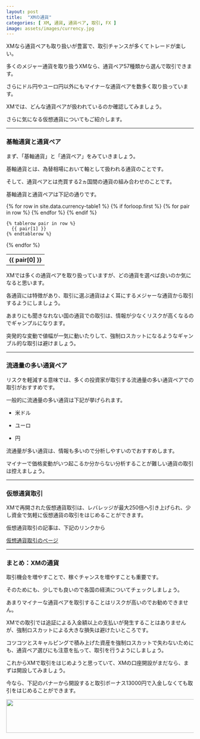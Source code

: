 ```yaml
---
layout: post
title:  "XMの通貨"
categories: [ XM, 通貨, 通貨ペア, 取引, FX ]
image: assets/images/currency.jpg
---
```


XMなら通貨ペアも取り扱いが豊富で、取引チャンスが多くてトレードが楽しい。

多くのメジャー通貨を取り扱うXMなら、通貨ペア57種類から選んで取引できます。

さらにドル円やユーロ円以外にもマイナーな通貨ペアを数多く取り扱っています。

XMでは、どんな通貨ペアが扱われているのか確認してみましょう。

さらに気になる仮想通貨についてもご紹介します。

<hr>

### 基軸通貨と通貨ペア


まず、「基軸通貨」と「通貨ペア」をみていきましょう。

基軸通貨とは、為替相場において軸として扱われる通貨のことです。

そして、通貨ペアとは売買する2ヵ国間の通貨の組み合わせのことです。

基軸通貨と通貨ペアは下記の通りです。

<table>
  {% for row in site.data.currency-table1 %}
    {% if forloop.first %}
    <tr>
      {% for pair in row %}
        <th>{{ pair[0] }}</th>
      {% endfor %}
    </tr>
    {% endif %}

    {% tablerow pair in row %}
      {{ pair[1] }}
    {% endtablerow %}
  {% endfor %}
</table>

XMでは多くの通貨ペアを取り扱っていますが、どの通貨を選べば良いのか気になると思います。

各通貨には特徴があり、取引に選ぶ通貨はよく耳にするメジャーな通貨から取引するようにしましょう。

あまりにも聞きなれない国の通貨での取引は、情報が少なくリスクが高くなるのでギャンプルになります。

突発的な変動で値幅が一気に動いたりして、強制ロスカットになるようなギャンブル的な取引は避けましょう。


<hr>

### 流通量の多い通貨ペア

リスクを軽減する意味では、多くの投資家が取引する流通量の多い通貨ペアでの取引がおすすめです。

一般的に流通量の多い通貨は下記が挙げられます。

- 米ドル

- ユーロ

- 円


流通量が多い通貨は、情報も多いので分析しやすいのでおすすめします。

マイナーで価格変動がいつ起こるか分からない分析することが難しい通貨の取引は控えましょう。


<hr>

### 仮想通貨取引

XMで再開された仮想通貨取引は、レバレッジが最大250倍へ引き上げられ、少し資金で気軽に仮想通貨の取引をはじめることができます。

仮想通貨取引の記事は、下記のリンクから

<a href="https://gnidart-mx.github.io/%E4%BB%AE%E6%83%B3%E9%80%9A%E8%B2%A8%E5%8F%96%E5%BC%95/">仮想通貨取引のページ</a>

<hr>


### まとめ：XMの通貨

取引機会を増やすことで、稼ぐチャンスを増やすことも重要です。

そのためにも、少しでも良いので各国の経済についてチェックしましょう。

あまりマイナーな通貨ペアを取引することはリスクが高いのでお勧めできません。

XMでの取引では追証による入金額以上の支払いが発生することはありませんが、強制ロスカットによる大きな損失は避けたいところです。

コツコツとスキャルピングで積み上げた資産を強制ロスカットで失わないためにも、通貨ペア選びにも注意を払って、取引を行うようにしましょう。

これからXMで取引をはじめようと思っていて、XMの口座開設がまだなら、まずは開設してみましょう。

今なら、下記のバナーから開設すると取引ボーナス13000円で入金しなくても取引をはじめることができます。

<a href="https://clicks.affstrack.com/c?m=7952&c=550036" referrerpolicy="no-referrer-when-downgrade"><img src="https://ads.affstrack.com/i/7952?c=550036" width="728" height="90" referrerpolicy="no-referrer-when-downgrade"/></a>


